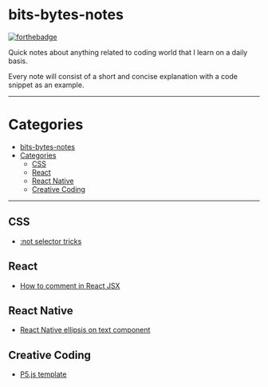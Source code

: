 # bits-bytes-notes

[![forthebadge](https://forthebadge.com/images/badges/built-with-love.svg)](https://forthebadge.com)

Quick notes about anything related to coding world that I learn on a daily basis.

Every note will consist of a short and concise explanation with a code snippet as an example.

---

# Categories
- [bits-bytes-notes](#bits-bytes-notes)
- [Categories](#categories)
    - [CSS](#css)
    - [React](#react)
    - [React Native](#react-native)
    - [Creative Coding](#creative-coding)

---

## CSS
* [:not selector tricks](/css/not-selector-tricks.md)

## React
* [How to comment in React JSX](/react/comment-in-jsx.md)

## React Native
* [React Native ellipsis on text component](/react-native/ellipsis-on-text.md)

## Creative Coding
* [P5.js template](/creative-coding/p5js-template.md)